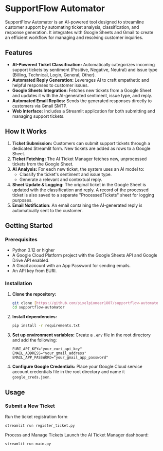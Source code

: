 # SupportFlow Automator

SupportFlow Automator is an AI-powered tool designed to streamline customer support by automating ticket analysis, classification, and response generation. It integrates with Google Sheets and Gmail to create an efficient workflow for managing and resolving customer inquiries.

## Features

- **AI-Powered Ticket Classification:** Automatically categorizes incoming support tickets by sentiment (Positive, Negative, Neutral) and issue type (Billing, Technical, Login, General, Other).
- **Automated Reply Generation:** Leverages AI to craft empathetic and helpful responses to customer issues.
- **Google Sheets Integration:** Fetches new tickets from a Google Sheet and updates it with the AI-generated sentiment, issue type, and reply.
- **Automated Email Replies:** Sends the generated responses directly to customers via Gmail SMTP.
- **Web Interface:** Includes a Streamlit application for both submitting and managing support tickets.

## How It Works

1.  **Ticket Submission:** Customers can submit support tickets through a dedicated Streamlit form. New tickets are added as rows to a Google Sheet.
2.  **Ticket Fetching:** The AI Ticket Manager fetches new, unprocessed tickets from the Google Sheet.
3.  **AI Analysis:** For each new ticket, the system uses an AI model to:
    * Classify the ticket's sentiment and issue type.
    * Generate a relevant and contextual reply.
4.  **Sheet Update & Logging:** The original ticket in the Google Sheet is updated with the classification and reply. A record of the processed ticket is also saved to a separate "ProcessedTickets" sheet for logging purposes.
5.  **Email Notification:** An email containing the AI-generated reply is automatically sent to the customer.

## Getting Started

### Prerequisites

- Python 3.12 or higher
- A Google Cloud Platform project with the Google Sheets API and Google Drive API enabled.
- A Gmail account with an App Password for sending emails.
- An API key from EURI.

### Installation

1.  **Clone the repository:**
    ```bash
    git clone [https://github.com/pixelpioneer1807/supportflow-automator.git](https://github.com/pixelpioneer1807/supportflow-automator.git)
    cd supportflow-automator
    ```

2.  **Install dependencies:**
    ```bash
    pip install -r requirements.txt
    ```

3.  **Set up environment variables:**
    Create a `.env` file in the root directory and add the following:
    ```
    EURI_API_KEY="your_euri_api_key"
    EMAIL_ADDRESS="your_gmail_address"
    EMAIL_APP_PASSWORD="your_gmail_app_password"
    ```

4.  **Configure Google Credentials:**
    Place your Google Cloud service account credentials file in the root directory and name it `google_creds.json`.

## Usage

### Submit a New Ticket

Run the ticket registration form:

```bash
streamlit run register_ticket.py
```
Process and Manage Tickets
Launch the AI Ticket Manager dashboard:
```
streamlit run main.py
```